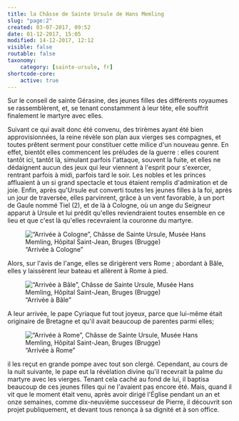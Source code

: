 ```yaml
---
title: la Châsse de Sainte Ursule de Hans Memling
slug: "page:2"
created: 03-07-2017, 09:52
date: 01-12-2017, 15:05
modified: 14-12-2017, 12:12
visible: false
routable: false
taxonomy:
    category: [sainte-ursule, fr]
shortcode-core:
    active: true
---
```

Sur le conseil de sainte Gérasine, des jeunes filles des différents royaumes se rassemblèrent, et, se tenant constamment à leur tête, elle souffrit finalement le martyre avec elles.

Suivant ce qui avait donc été convenu, des trirèmes ayant été bien approvisionnées, la reine révèle son plan aux vierges ses compagnes, et toutes prêtent serment pour constituer cette milice d'un nouveau genre.
En effet, bientôt elles commencent les préludes de la guerre : elles courent tantôt ici, tantôt là, simulant parfois l'attaque, souvent la fuite, et elles ne dédaignent aucun des jeux qui leur viennent à l'esprit pour s'exercer, rentrant parfois à midi, parfois tard le soir.
Les nobles et les princes affluaient à un si grand spectacle et tous étaient remplis d'admiration et de joie.
Enfin, après qu'Ursule eut converti toutes les jeunes filles à la foi, après un jour de traversée, elles parvinrent, grâce à un vent favorable, à un port de Gaule nommé Tiel (2), et de là à Cologne, où un ange du Seigneur apparut à Ursule et lui prédit qu'elles reviendraient toutes ensemble en ce lieu et que c'est là qu'elles recevraient la couronne du martyre.

<figure><picture>
<source
sizes="(max-width: 767px) 98vw, (min-width: 959px) 50vw, 86vw"
srcset="
/user/sites/docs/pages/01.home/06.bruges/01.hopital-saint-jean/02.sainte-ursule/02.sainte-ursule_2/sainte-ursule3-280.webp 280w,
/user/sites/docs/pages/01.home/06.bruges/01.hopital-saint-jean/02.sainte-ursule/02.sainte-ursule_2/sainte-ursule3-380.webp 380w,
/user/sites/docs/pages/01.home/06.bruges/01.hopital-saint-jean/02.sainte-ursule/02.sainte-ursule_2/sainte-ursule3-480.webp 480w,
/user/sites/docs/pages/01.home/06.bruges/01.hopital-saint-jean/02.sainte-ursule/02.sainte-ursule_2/sainte-ursule3-640.webp 640w,
/user/sites/docs/pages/01.home/06.bruges/01.hopital-saint-jean/02.sainte-ursule/02.sainte-ursule_2/sainte-ursule3-700x1047.webp 700w,
/user/sites/docs/pages/01.home/06.bruges/01.hopital-saint-jean/02.sainte-ursule/02.sainte-ursule_2/sainte-ursule3-840.webp 840w,
/user/sites/docs/pages/01.home/06.bruges/01.hopital-saint-jean/02.sainte-ursule/02.sainte-ursule_2/sainte-ursule3-1280.webp 1280w,
/user/sites/docs/pages/01.home/06.bruges/01.hopital-saint-jean/02.sainte-ursule/02.sainte-ursule_2/sainte-ursule3-1600.webp 1600w,
/user/sites/docs/pages/01.home/06.bruges/01.hopital-saint-jean/02.sainte-ursule/02.sainte-ursule_2/sainte-ursule3-1920.webp 1920w"
type="image/webp" />
<img
src="/user/sites/docs/pages/01.home/06.bruges/01.hopital-saint-jean/02.sainte-ursule/02.sainte-ursule_2/sainte-ursule3-700x1047.jpg" title="“Arrivée à Cologne”, Châsse de Sainte Ursule, Musée Hans Memling, Hôpital Saint-Jean, Bruges (Brugge)" alt="“Arrivée à Cologne”, Châsse de Sainte Ursule, Musée Hans Memling, Hôpital Saint-Jean, Bruges (Brugge)" class="class-diane-img"
sizes="(max-width: 767px) 98vw, (min-width: 959px) 50vw, 86vw"
srcset="
/user/sites/docs/pages/01.home/06.bruges/01.hopital-saint-jean/02.sainte-ursule/02.sainte-ursule_2/sainte-ursule3-280.jpg 280w,
/user/sites/docs/pages/01.home/06.bruges/01.hopital-saint-jean/02.sainte-ursule/02.sainte-ursule_2/sainte-ursule3-380.jpg 380w,
/user/sites/docs/pages/01.home/06.bruges/01.hopital-saint-jean/02.sainte-ursule/02.sainte-ursule_2/sainte-ursule3-480.jpg 480w,
/user/sites/docs/pages/01.home/06.bruges/01.hopital-saint-jean/02.sainte-ursule/02.sainte-ursule_2/sainte-ursule3-640.jpg 640w,
/user/sites/docs/pages/01.home/06.bruges/01.hopital-saint-jean/02.sainte-ursule/02.sainte-ursule_2/sainte-ursule3-700x1047.jpg 700w,
/user/sites/docs/pages/01.home/06.bruges/01.hopital-saint-jean/02.sainte-ursule/02.sainte-ursule_2/sainte-ursule3-840.jpg 840w,
/user/sites/docs/pages/01.home/06.bruges/01.hopital-saint-jean/02.sainte-ursule/02.sainte-ursule_2/sainte-ursule3-1280.jpg 1280w,
/user/sites/docs/pages/01.home/06.bruges/01.hopital-saint-jean/02.sainte-ursule/02.sainte-ursule_2/sainte-ursule3-1600.jpg 1600w,
/user/sites/docs/pages/01.home/06.bruges/01.hopital-saint-jean/02.sainte-ursule/02.sainte-ursule_2/sainte-ursule3-1920.jpg 1920w">
</picture><figcaption>“Arrivée à Cologne”</figcaption></figure>

Alors, sur l'avis de l'ange, elles se dirigèrent vers Rome ; abordant à Bâle, elles y laissèrent leur bateau et allèrent à Rome à pied.

<figure><picture>
<source
sizes="(max-width: 767px) 98vw, (min-width: 959px) 50vw, 86vw"
srcset="
/user/sites/docs/pages/01.home/06.bruges/01.hopital-saint-jean/02.sainte-ursule/02.sainte-ursule_2/sainte-ursule4-280.webp 280w,
/user/sites/docs/pages/01.home/06.bruges/01.hopital-saint-jean/02.sainte-ursule/02.sainte-ursule_2/sainte-ursule4-380.webp 380w,
/user/sites/docs/pages/01.home/06.bruges/01.hopital-saint-jean/02.sainte-ursule/02.sainte-ursule_2/sainte-ursule4-480.webp 480w,
/user/sites/docs/pages/01.home/06.bruges/01.hopital-saint-jean/02.sainte-ursule/02.sainte-ursule_2/sainte-ursule4-640.webp 640w,
/user/sites/docs/pages/01.home/06.bruges/01.hopital-saint-jean/02.sainte-ursule/02.sainte-ursule_2/sainte-ursule4-700x1063.webp 700w,
/user/sites/docs/pages/01.home/06.bruges/01.hopital-saint-jean/02.sainte-ursule/02.sainte-ursule_2/sainte-ursule4-840.webp 840w,
/user/sites/docs/pages/01.home/06.bruges/01.hopital-saint-jean/02.sainte-ursule/02.sainte-ursule_2/sainte-ursule4-1280.webp 1280w,
/user/sites/docs/pages/01.home/06.bruges/01.hopital-saint-jean/02.sainte-ursule/02.sainte-ursule_2/sainte-ursule4-1600.webp 1600w,
/user/sites/docs/pages/01.home/06.bruges/01.hopital-saint-jean/02.sainte-ursule/02.sainte-ursule_2/sainte-ursule4-1920.webp 1920w"
type="image/webp" />
<img
src="/user/sites/docs/pages/01.home/06.bruges/01.hopital-saint-jean/02.sainte-ursule/02.sainte-ursule_2/sainte-ursule4-700x1063.jpg" title="“Arrivée à Bâle”, Châsse de Sainte Ursule, Musée Hans Memling, Hôpital Saint-Jean, Bruges (Brugge)" alt="“Arrivée à Bâle”, Châsse de Sainte Ursule, Musée Hans Memling, Hôpital Saint-Jean, Bruges (Brugge)" class="class-diane-img"
sizes="(max-width: 767px) 98vw, (min-width: 959px) 50vw, 86vw"
srcset="
/user/sites/docs/pages/01.home/06.bruges/01.hopital-saint-jean/02.sainte-ursule/02.sainte-ursule_2/sainte-ursule4-280.jpg 280w,
/user/sites/docs/pages/01.home/06.bruges/01.hopital-saint-jean/02.sainte-ursule/02.sainte-ursule_2/sainte-ursule4-380.jpg 380w,
/user/sites/docs/pages/01.home/06.bruges/01.hopital-saint-jean/02.sainte-ursule/02.sainte-ursule_2/sainte-ursule4-480.jpg 480w,
/user/sites/docs/pages/01.home/06.bruges/01.hopital-saint-jean/02.sainte-ursule/02.sainte-ursule_2/sainte-ursule4-640.jpg 640w,
/user/sites/docs/pages/01.home/06.bruges/01.hopital-saint-jean/02.sainte-ursule/02.sainte-ursule_2/sainte-ursule4-700x1063.jpg 700w,
/user/sites/docs/pages/01.home/06.bruges/01.hopital-saint-jean/02.sainte-ursule/02.sainte-ursule_2/sainte-ursule4-840.jpg 840w,
/user/sites/docs/pages/01.home/06.bruges/01.hopital-saint-jean/02.sainte-ursule/02.sainte-ursule_2/sainte-ursule4-1280.jpg 1280w,
/user/sites/docs/pages/01.home/06.bruges/01.hopital-saint-jean/02.sainte-ursule/02.sainte-ursule_2/sainte-ursule4-1600.jpg 1600w,
/user/sites/docs/pages/01.home/06.bruges/01.hopital-saint-jean/02.sainte-ursule/02.sainte-ursule_2/sainte-ursule4-1920.jpg 1920w">
</picture><figcaption>“Arrivée à Bâle”</figcaption></figure>

A leur arrivée, le pape Cyriaque fut tout joyeux, parce que lui-même était originaire de Bretagne et qu'il avait beaucoup de parentes parmi elles;

<figure><picture>
<source
sizes="(max-width: 767px) 98vw, (min-width: 959px) 50vw, 86vw"
srcset="
/user/sites/docs/pages/01.home/06.bruges/01.hopital-saint-jean/02.sainte-ursule/02.sainte-ursule_2/sainte-ursule5-280.webp 280w,
/user/sites/docs/pages/01.home/06.bruges/01.hopital-saint-jean/02.sainte-ursule/02.sainte-ursule_2/sainte-ursule5-380.webp 380w,
/user/sites/docs/pages/01.home/06.bruges/01.hopital-saint-jean/02.sainte-ursule/02.sainte-ursule_2/sainte-ursule5-480.webp 480w,
/user/sites/docs/pages/01.home/06.bruges/01.hopital-saint-jean/02.sainte-ursule/02.sainte-ursule_2/sainte-ursule5-640.webp 640w,
/user/sites/docs/pages/01.home/06.bruges/01.hopital-saint-jean/02.sainte-ursule/02.sainte-ursule_2/sainte-ursule5-700x1056.webp 700w,
/user/sites/docs/pages/01.home/06.bruges/01.hopital-saint-jean/02.sainte-ursule/02.sainte-ursule_2/sainte-ursule5-840.webp 840w,
/user/sites/docs/pages/01.home/06.bruges/01.hopital-saint-jean/02.sainte-ursule/02.sainte-ursule_2/sainte-ursule5-1280.webp 1280w,
/user/sites/docs/pages/01.home/06.bruges/01.hopital-saint-jean/02.sainte-ursule/02.sainte-ursule_2/sainte-ursule5-1600.webp 1600w,
/user/sites/docs/pages/01.home/06.bruges/01.hopital-saint-jean/02.sainte-ursule/02.sainte-ursule_2/sainte-ursule5-1920.webp 1920w"
type="image/webp" />
<img
src="/user/sites/docs/pages/01.home/06.bruges/01.hopital-saint-jean/02.sainte-ursule/02.sainte-ursule_2/sainte-ursule5-700x1056.jpg" title="“Arrivée à Rome”, Châsse de Sainte Ursule, Musée Hans Memling, Hôpital Saint-Jean, Bruges (Brugge)" alt="“Arrivée à Rome”, Châsse de Sainte Ursule, Musée Hans Memling, Hôpital Saint-Jean, Bruges (Brugge)" class="class-diane-img"
sizes="(max-width: 767px) 98vw, (min-width: 959px) 50vw, 86vw"
srcset="
/user/sites/docs/pages/01.home/06.bruges/01.hopital-saint-jean/02.sainte-ursule/02.sainte-ursule_2/sainte-ursule5-280.jpg 280w,
/user/sites/docs/pages/01.home/06.bruges/01.hopital-saint-jean/02.sainte-ursule/02.sainte-ursule_2/sainte-ursule5-380.jpg 380w,
/user/sites/docs/pages/01.home/06.bruges/01.hopital-saint-jean/02.sainte-ursule/02.sainte-ursule_2/sainte-ursule5-480.jpg 480w,
/user/sites/docs/pages/01.home/06.bruges/01.hopital-saint-jean/02.sainte-ursule/02.sainte-ursule_2/sainte-ursule5-640.jpg 640w,
/user/sites/docs/pages/01.home/06.bruges/01.hopital-saint-jean/02.sainte-ursule/02.sainte-ursule_2/sainte-ursule5-700x1056.jpg 700w,
/user/sites/docs/pages/01.home/06.bruges/01.hopital-saint-jean/02.sainte-ursule/02.sainte-ursule_2/sainte-ursule5-840.jpg 840w,
/user/sites/docs/pages/01.home/06.bruges/01.hopital-saint-jean/02.sainte-ursule/02.sainte-ursule_2/sainte-ursule5-1280.jpg 1280w,
/user/sites/docs/pages/01.home/06.bruges/01.hopital-saint-jean/02.sainte-ursule/02.sainte-ursule_2/sainte-ursule5-1600.jpg 1600w,
/user/sites/docs/pages/01.home/06.bruges/01.hopital-saint-jean/02.sainte-ursule/02.sainte-ursule_2/sainte-ursule5-1920.jpg 1920w">
</picture><figcaption>“Arrivée à Rome”</figcaption></figure>

il les reçut en grande pompe avec tout son clergé.
Cependant, au cours de la nuit suivante, le pape eut la révélation divine qu'il recevrait la palme du martyre avec les vierges.
Tenant cela caché au fond de lui, il baptisa beaucoup de ces jeunes filles qui ne l'avaient pas encore été.
Mais, quand il vit que le moment était venu, après avoir dirigé l'Église pendant un an et onze semaines, comme dix-neuvième successeur de Pierre, il découvrit son projet publiquement, et devant tous renonça à sa dignité et à son office.